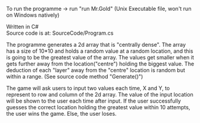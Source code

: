To run the programme -> run "run Mr.Gold" (Unix Executable file, won't run on Windows natively)

Written in C#                                                                                                                
Source code is at: SourceCode/Program.cs

The programme generates a 2d array that is "centrally dense". The array has a size of 10*10 and holds a random value at a random location, and this is going to be the greatest value of the array. The values get smaller when it gets further away from the location("centre") holding the biggest value. The deduction of each "layer" away from the "centre" location is random but within a range. (See source code method "Generate()")

The game will ask users to input two values each time, X and Y, to represent to row and column of the 2d array. The value of the input location will be shown to the user each time after input. If the user successfully guesses the correct location holding the greatest value within 10 attempts, the user wins the game. Else, the user loses.
